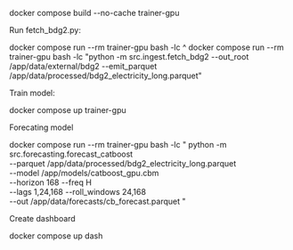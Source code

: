 docker compose build --no-cache trainer-gpu

Run fetch_bdg2.py:

docker compose run --rm trainer-gpu bash -lc ^
docker compose run --rm trainer-gpu bash -lc "python -m src.ingest.fetch_bdg2 --out_root /app/data/external/bdg2 --emit_parquet /app/data/processed/bdg2_electricity_long.parquet"


Train model:

docker compose up trainer-gpu

Forecating model

docker compose run --rm trainer-gpu bash -lc "
python -m src.forecasting.forecast_catboost \
  --parquet /app/data/processed/bdg2_electricity_long.parquet \
  --model  /app/models/catboost_gpu.cbm \
  --horizon 168 --freq H \
  --lags 1,24,168 --roll_windows 24,168 \
  --out /app/data/forecasts/cb_forecast.parquet
"


Create dashboard

docker compose up dash



